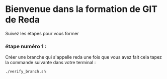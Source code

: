  
# Bienvenue dans la formation de GIT de Reda 
Suivez les étapes pour vous former

### étape numéro 1 :
Créer une branche qui s'appelle reda une fois que vous avez fait cela tapez la commande suivante dans votre terminal :
```
./verify_branch.sh 
```
